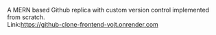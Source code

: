 A MERN based Github replica with custom version control implemented from scratch.<br>
Link:https://github-clone-frontend-vojt.onrender.com

